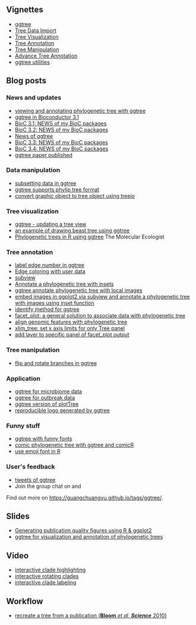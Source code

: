 <!-- addtoany:= -->

<link rel="stylesheet" href="https://guangchuangyu.github.io/css/font-awesome.min.css">

## <i class="fa fa-book"></i> Vignettes

+ [ggtree](https://bioconductor.org/packages/devel/bioc/vignettes/ggtree/inst/doc/ggtree.html)
+ [Tree Data Import](https://bioconductor.org/packages/devel/bioc/vignettes/ggtree/inst/doc/treeImport.html)
+ [Tree Visualization](https://bioconductor.org/packages/devel/bioc/vignettes/ggtree/inst/doc/treeVisualization.html)
+ [Tree Annotation](https://bioconductor.org/packages/devel/bioc/vignettes/ggtree/inst/doc/treeAnnotation.html)
+ [Tree Manipulation](https://bioconductor.org/packages/devel/bioc/vignettes/ggtree/inst/doc/treeManipulation.html)
+ [Advance Tree Annotation](https://bioconductor.org/packages/devel/bioc/vignettes/ggtree/inst/doc/advanceTreeAnnotation.html)
+ [ggtree utilities](https://bioconductor.org/packages/devel/bioc/vignettes/ggtree/inst/doc/ggtreeUtilities.html)


## <i class="fa fa-wordpress"></i> Blog posts

### <i class="fa fa-angle-double-right"></i> News and updates

+ [viewing and annotating phylogenetic tree with ggtree](https://guangchuangyu.github.io/2014/12/viewing-and-annotating-phylogenetic-tree-with-ggtree)
+ [ggtree in Bioconductor 3.1](https://guangchuangyu.github.io/2015/01/ggtree-in-bioconductor-3.1)
+ [BioC 3.1: NEWS of my BioC packages](https://guangchuangyu.github.io/2015/04/bioc-31-news-of-my-bioc-packages)
+ [BioC 3.2: NEWS of my BioC packages](https://guangchuangyu.github.io/2015/10/bioc-32-news-of-my-bioc-packages)
+ [News of ggtree](https://guangchuangyu.github.io/2015/12/news-of-ggtree)
+ [BioC 3.3: NEWS of my BioC packages](https://guangchuangyu.github.io/2016/05/bioc-33-news-of-my-bioc-packages/)
+ [BioC 3.4: NEWS of my BioC packages](https://guangchuangyu.github.io/2016/10/bioc-34-news-of-my-bioc-packages)
+ [ggtree paper published](https://guangchuangyu.github.io/2016/08/ggtree-paper-published)

### <i class="fa fa-angle-double-right"></i> Data manipulation

+ [subsetting data in ggtree](https://guangchuangyu.github.io/2015/09/subsetting-data-in-ggtree)
+ [ggtree supports phylip tree format](https://guangchuangyu.github.io/2016/01/ggtree-supports-phylip-tree-format)
+ [convert graphic object to tree object using treeio](http://guangchuangyu.github.io/2017/01/convert-graphic-object-to-tree-object-using-treeio/)

### <i class="fa fa-angle-double-right"></i> Tree visualization

+ [ggtree - updating a tree view](https://guangchuangyu.github.io/2015/02/ggtree---updating-a-tree-view/)
+ [an example of drawing beast tree using ggtree](https://guangchuangyu.github.io/2015/04/an-example-of-drawing-beast-tree-using-ggtree)
+ [Phylogenetic trees in R using ggtree](http://www.molecularecologist.com/2017/02/phylogenetic-trees-in-r-using-ggtree/) <i class="fa fa-arrow-left"></i> The Molecular Ecologist

### <i class="fa fa-angle-double-right"></i> Tree annotation

+ [label edge number in ggtree](https://guangchuangyu.github.io/2016/01/label-edge-number-in-ggtree)
+ [Edge coloring with user data](http://guangchuangyu.github.io/2016/12/edge-coloring-with-user-data/)
+ [subview](https://guangchuangyu.github.io/2015/08/subview)
+ [Annotate a phylogenetic tree with insets](https://guangchuangyu.github.io/2016/01/annotate-a-phylogenetic-tree-with-insets)
+ [ggtree annotate phylogenetic tree with local images](https://guangchuangyu.github.io/2015/08/ggtree-annotate-phylogenetic-tree-with-local-images)
+ [embed images in ggplot2 via subview and annotate a phylogenetic tree with images using inset function](https://guangchuangyu.github.io/2016/03/embed-images-in-ggplot2-via-subview-and-annotate-a-phylogenetic-tree-with-images-using-inset-function)
+ [identify method for ggtree](https://guangchuangyu.github.io/2016/06/identify-method-for-ggtree)
+ [facet_plot: a general solution to associate data with phylogenetic tree](https://guangchuangyu.github.io/2016/10/facet_plot-a-general-solution-to-associate-data-with-phylogenetic-tree/)
+ [align genomic features with phylogenetic tree](https://guangchuangyu.github.io/2016/11/align-genomic-features-with-phylogenetic-tree/)
+ [xlim_tree: set x axis limits for only Tree panel](https://guangchuangyu.github.io/2016/10/xlim_tree-set-x-axis-limits-for-only-tree-panel/)
+ [add layer to specific panel of facet_plot output](https://guangchuangyu.github.io/2016/12/add-layer-to-specific-panel-of-facet_plot-output/)


### <i class="fa fa-angle-double-right"></i> Tree manipulation

+ [flip and rotate branches in ggtree](https://guangchuangyu.github.io/2015/07/flip-and-rotate-branches-in-ggtree)

### <i class="fa fa-angle-double-right"></i> Application

+ [ggtree for microbiome data](https://guangchuangyu.github.io/2016/09/ggtree-for-microbiome-data/)
+ [ggtree for outbreak data](https://guangchuangyu.github.io/2016/09/ggtree-for-outbreak-data/)
+ [ggtree version of plotTree](http://guangchuangyu.github.io/2016/12/ggtree-version-of-plottree/)
+ [reproducible logo generated by ggtree](https://guangchuangyu.github.io/2016/10/reproducible-logo-generated-by-ggtree)


### <i class="fa fa-angle-double-right"></i> Funny stuff

+ [ggtree with funny fonts](https://guangchuangyu.github.io/2015/06/ggtree-with-funny-fonts)
+ [comic phylogenetic tree with ggtree and comicR](https://guangchuangyu.github.io/2015/09/comic-phylogenetic-tree-with-ggtree-and-comicr)
+ [use emoji font in R](https://guangchuangyu.github.io/2015/12/use-emoji-font-in-r)

### <i class="fa fa-angle-double-right"></i> User's feedback

+ [tweets of ggtree](https://guangchuangyu.github.io/2016/02/tweets-of-ggtree)
+ Join the group chat on <a href="https://twitter.com/hashtag/ggtree"><i class="fa fa-twitter fa-lg"></i></a> and <a href="http://huati.weibo.com/k/ggtree"><i class="fa fa-weibo fa-lg"></i></a>

<i class="fa fa-hand-o-right"></i> Find out more on <https://guangchuangyu.github.io/tags/ggtree/>.

## <i class="fa fa-slideshare"></i> Slides

+ [Generating publication quality figures using R & ggplot2](https://guangchuangyu.github.io/presentation/2014-ggplot2/)
+ [ggtree for visualization and annotation of phylogenetic trees](https://guangchuangyu.github.io/presentation/2016-ggtree-chinar/)

## <i class="fa fa-youtube-play"></i> Video

+ [interactive clade highlighting](https://www.youtube.com/watch?v=KcF8Ec38mzI)
+ [interactive rotating clades](https://www.youtube.com/watch?v=lKNn4QlPO0E)
+ [interactive clade labeling](https://www.youtube.com/watch?v=SmcceRD_jxg)

## <i class="fa fa-gift"></i> Workflow

+ [recreate a tree from a publication (__Bloom__ *et al*, __*Science*__ 2010)](https://rpubs.com/gutijosh9430/124817)
